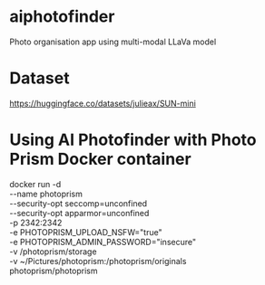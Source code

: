 # aiphotofinder
Photo organisation app using multi-modal LLaVa model 

# Dataset
https://huggingface.co/datasets/julieax/SUN-mini

# Using AI Photofinder with Photo Prism Docker container
docker run -d \
  --name photoprism \
  --security-opt seccomp=unconfined \
  --security-opt apparmor=unconfined \
  -p 2342:2342 \
  -e PHOTOPRISM_UPLOAD_NSFW="true" \
  -e PHOTOPRISM_ADMIN_PASSWORD="insecure" \
  -v /photoprism/storage \
  -v ~/Pictures/photoprism:/photoprism/originals \
  photoprism/photoprism